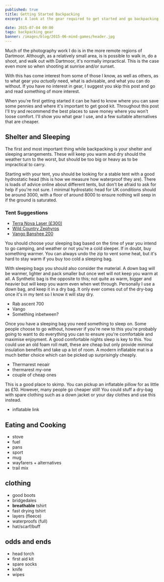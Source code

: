 ```yaml
---
published: true
title: Getting Started Backpacking
excerpt: A look at the gear required to get started and go backpacking for the first time

date: 2015-07-04 09:00
tags: backpacking gear
banner: /images/blog/2015-06-mind-games/header.jpg
---
```


Much of the photography work I do is in the more remote regions of Dartmoor. Although, as a relatively small area, is is possible to walk in, do a shoot, and walk out with Dartmoor, it's normally impractical. This is the case even more so when shooting at sunrise and/or sunset.

With this has come interest from some of those I know, as well as others, as to what gear you *actually* need, what is advisable, and what you can do without. If you have no interest in gear, I suggest you skip this post and go and read something of more interest.

When you're first getting started it can be hard to know where you can save some pennies and where it's important to get good kit. Throughout this post I'll try and recommend the best places to save money where you won't loose comfort. I'll show you what gear I use, and a few suitable alternatives that are cheaper.

## Shelter and Sleeping

The first and most important thing while backpacking is your shelter and sleeping arrangements. These will keep you warm and dry should the weather turn to the worst, but should be too big or heavy as to be impractical to carry.

Starting with your tent, you should be looking for a stable tent with a good hydrostatic head (this is how we measure how waterproof they are). There is loads of advice online about different tents, but don't be afraid to ask for help if you're not sure. I minimal hydrostatic head for UK conditions should be around 3000, with a floor of around 8000 to ensure nothing will seep in if the ground is saturated.

### Tent Suggestions

* [Terra Nova Laser (£300)][terra_nova_laser]
* [Wild Country Zephyros][wild_country_zephyros]
* [Vango Banshee 200][vango_banshee_200]

You should choose your sleeping bag based on the time of year you intend to go camping, and weather or not you're a cold sleeper. If in doubt, buy something warmer. You can always undo the zip to vent some heat, but it's hard to stay warm if you buy too cold a sleeping bag.

With sleeping bags you should also consider the material. A down bag will be warmer, lighter and pack smaller but once wet will not keep you warm at all. A Synthetic bag is the opposite to this; not quite as warm, bigger and heavier but will keep you warm even when wet through. Personally I use a down bag, and keep it in a dry bag. It only ever comes out of the dry-bag once it's in my tent so I know it will stay dry.

 * Rab ascent 700
 * Vango
 * Something inbetween?

Once you have a sleeping bag you need something to sleep on. Some people choose to go without, however if you're new to this you're probably going to want to do everything you can to ensure you're comfortable and maximise enjoyment. A good comfortable nights sleep is key to this. You could use an old foam roll matt, these are cheap but only provide minimal insulation benefits and take up a lot of room. A modern inflatable mat is a much better choice which can be picked up surprisingly cheaply.

* Thermarest neoair
* thermarest my-one
* couple of cheap ones

This is a good place to skimp. You can pickup an inflatable pillow for as little as £10. However, many people go cheaper still! You could stuff a dry-bag with spare clothing such as a down jacket or your day clothes and use this instead.

* inflatable link

## Eating and Cooking

* stove
* fuel
* pans
* sport
* mug
* wayfarers + alternatives
* trail mix

## clothing

* good boots
* bridgedales
* **breathable** tshirt
* fast drying tshirt
* layers (fleece)
* waterproofs (full)
* hat/scarf/buff

## odds and ends

* head torch
* first aid kit
* spare socks
* knife
* wipes

[terra_nova_laser]: http://amzn.to/1eDFpwE "Buy a Terra Nova Laser on Amazon"
[wild_country_zephyros]: http://amzn.to/1JMYCKj "Buy a Wild Country Zephyros on Amazon"
[vango_banshee_200]: http://amzn.to/1eDGLaS "Buy a Vango Banshee 200 on Amazon"
